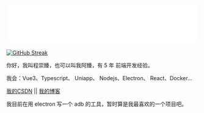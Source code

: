 <img src="./hi.svg" width="880" height="100">

[![GitHub Streak](https://github-readme-streak-stats.herokuapp.com?user=chengazhen&locale=zh_Hans&card_width=880)](https://git.io/streak-stats)

你好，我叫程崇臻，也可以叫我阿臻，有 5 年 前端开发经验。

我会：Vue3、Typescript、 Uniapp、 Nodejs、Electron、 React、Docker...

[我的CSDN](https://blog.csdn.net/weixin_43191327) || [我的博客](https://blog.chengazhen.me)

我目前在用 electron 写一个 adb 的工具，暂时算是我最喜欢的一个项目吧。

